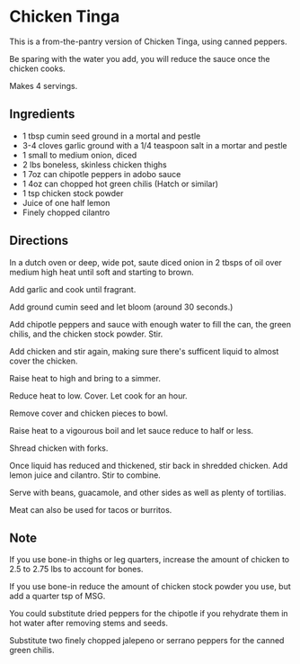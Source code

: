 # Chicken Tinga

This is a from-the-pantry version of Chicken Tinga, using canned peppers. 

Be sparing with the water you add, you will reduce the sauce once the chicken cooks. 

Makes 4 servings. 

## Ingredients

- 1 tbsp cumin seed ground in a mortal and pestle
- 3-4 cloves garlic ground with a 1/4 teaspoon salt in a mortar and pestle
- 1 small to medium onion, diced
- 2 lbs boneless, skinless chicken thighs
- 1 7oz can chipotle peppers in adobo sauce
- 1 4oz can chopped hot green chilis (Hatch or similar)
- 1 tsp chicken stock powder
- Juice of one half lemon
- Finely chopped cilantro

## Directions

In a dutch oven or deep, wide pot, saute diced onion in 2 tbsps of oil over medium high heat until soft and starting to brown. 

Add garlic and cook until fragrant. 

Add ground cumin seed and let bloom (around 30 seconds.)

Add chipotle peppers and sauce with enough water to fill the can, the green chilis, and the chicken stock powder. Stir.

Add chicken and stir again, making sure there's sufficent liquid to almost cover the chicken.

Raise heat to high and bring to a simmer.

Reduce heat to low. Cover. Let cook for an hour. 

Remove cover and chicken pieces to bowl. 

Raise heat to a vigourous boil and let sauce reduce to half or less. 

Shread chicken with forks.

Once liquid has reduced and thickened, stir back in shredded chicken. Add lemon juice and cilantro. Stir to combine. 

Serve with beans, guacamole, and other sides as well as plenty of tortilias. 

Meat can also be used for tacos or burritos. 

## Note

If you use bone-in thighs or leg quarters, increase the amount of chicken to 2.5 to 2.75 lbs to account for bones.

If you use bone-in reduce the amount of chicken stock powder you use, but add a quarter tsp of MSG.

You could substitute dried peppers for the chipotle if you rehydrate them in hot water after removing stems and seeds.

Substitute two finely chopped jalepeno or serrano peppers for the canned green chilis.
